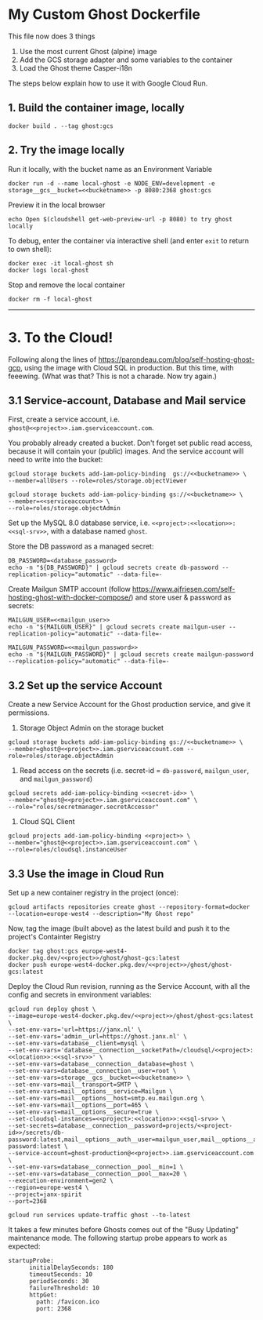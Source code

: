 # My Custom Ghost Dockerfile

This file now does 3 things
1. Use the most current Ghost (alpine) image
2. Add the GCS storage adapter and some variables to the container
3. Load the Ghost theme Casper-i18n

The steps below explain how to use it with Google Cloud Run.

## 1. Build the container image, locally

    docker build . --tag ghost:gcs

## 2. Try the image locally
Run it locally, with the bucket name as an Environment Variable
    
    docker run -d --name local-ghost -e NODE_ENV=development -e storage__gcs__bucket=<<bucketname>> -p 8080:2368 ghost:gcs

Preview it in the local browser

    echo Open $(cloudshell get-web-preview-url -p 8080) to try ghost locally

To debug, enter the container via interactive shell (and enter `exit` to return to own shell):

    docker exec -it local-ghost sh
    docker logs local-ghost

Stop and remove the local container

    docker rm -f local-ghost

---

# 3. To the Cloud!
Following along the lines of https://parondeau.com/blog/self-hosting-ghost-gcp, using the image with Cloud SQL in production. But this time, with feeewing. (What was that? This is not a charade. Now try again.)

## 3.1 Service-account, Database and Mail service
First, create a service account, i.e. `ghost@<<project>>.iam.gserviceaccount.com`.

You probably already created a bucket. Don't forget set public read access, because it will contain your (public) images. And the service account will need to write into the bucket:
    
    gcloud storage buckets add-iam-policy-binding  gs://<<bucketname>> \
    --member=allUsers --role=roles/storage.objectViewer
    
    gcloud storage buckets add-iam-policy-binding gs://<<bucketname>> \
    --member=<<serviceaccount>> \
    --role=roles/storage.objectAdmin

Set up the MySQL 8.0 database service, i.e. `<<project>:<<location>>:<<sql-srv>>`, with a database named `ghost`.

Store the DB password as a managed secret:

    DB_PASSWORD=<database_password>
    echo -n "${DB_PASSWORD}" | gcloud secrets create db-password --replication-policy="automatic" --data-file=-

Create Mailgun SMTP account (follow https://www.ajfriesen.com/self-hosting-ghost-with-docker-compose/)
and store user & password as secrets:

    MAILGUN_USER=<<mailgun_user>>
    echo -n "${MAILGUN_USER}" | gcloud secrets create mailgun-user --replication-policy="automatic" --data-file=-

    MAILGUN_PASSWORD=<<mailgun_password>>
    echo -n "${MAILGUN_PASSWORD}" | gcloud secrets create mailgun-password --replication-policy="automatic" --data-file=-

## 3.2 Set up the service Account
Create a new Service Account for the Ghost production service, and give it permissions.

1. Storage Object Admin on the storage bucket
```
gcloud storage buckets add-iam-policy-binding gs://<<bucketname>> \
--member=ghost@<<project>>.iam.gserviceaccount.com --role=roles/storage.objectAdmin
```
1. Read access on the secrets (i.e. secret-id = `db-password`, `mailgun_user`, and `mailgun_password`)
```
gcloud secrets add-iam-policy-binding <<secret-id>> \
--member="ghost@<<project>>.iam.gserviceaccount.com" \
--role="roles/secretmanager.secretAccessor"
```
1. Cloud SQL Client
```
gcloud projects add-iam-policy-binding <<project>> \
--member="ghost@<<project>>.iam.gserviceaccount.com" \
--role=roles/cloudsql.instanceUser
```
## 3.3 Use the image in Cloud Run
Set up a new container registry in the project (once):

    gcloud artifacts repositories create ghost --repository-format=docker --location=europe-west4 --description="My Ghost repo"

Now, tag the image (built above) as the latest build and push it to the project's Containter Registry

    docker tag ghost:gcs europe-west4-docker.pkg.dev/<<project>>/ghost/ghost-gcs:latest
    docker push europe-west4-docker.pkg.dev/<<project>>/ghost/ghost-gcs:latest

Deploy the Cloud Run revision, running as the Service Account, with all the config and secrets in environment variables:
```
gcloud run deploy ghost \
--image=europe-west4-docker.pkg.dev/<<project>>/ghost/ghost-gcs:latest \
--set-env-vars='url=https://janx.nl' \
--set-env-vars='admin__url=https://ghost.janx.nl' \
--set-env-vars=database__client=mysql \
--set-env-vars='database__connection__socketPath=/cloudsql/<<project>:<<location>>:<<sql-srv>>' \
--set-env-vars=database__connection__database=ghost \
--set-env-vars=database__connection__user=root \
--set-env-vars=storage__gcs__bucket=<<bucketname>> \
--set-env-vars=mail__transport=SMTP \
--set-env-vars=mail__options__service=Mailgun \
--set-env-vars=mail__options__host=smtp.eu.mailgun.org \
--set-env-vars=mail__options__port=465 \
--set-env-vars=mail__options__secure=true \
--set-cloudsql-instances=<<project>:<<location>>:<<sql-srv>> \
--set-secrets=database__connection__password=projects/<<project-id>>/secrets/db-password:latest,mail__options__auth__user=mailgun_user,mail__options__auth__pass=mailgun-password:latest \
--service-account=ghost-production@<<project>>.iam.gserviceaccount.com \
--set-env-vars=database__connection__pool__min=1 \
--set-env-vars=database__connection__pool__max=20 \
--execution-environment=gen2 \
--region=europe-west4 \
--project=janx-spirit
--port=2368

gcloud run services update-traffic ghost --to-latest
```
It takes a few minutes before Ghosts comes out of the "Busy Updating" maintenance mode. The following startup probe appears to work as expected:
```
startupProbe:
      initialDelaySeconds: 180
      timeoutSeconds: 10
      periodSeconds: 30
      failureThreshold: 10
      httpGet:
        path: /favicon.ico
        port: 2368
```
